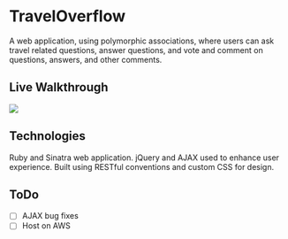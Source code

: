 # TravelOverflow

A web application, using polymorphic associations, where users can ask travel related questions, answer questions, and vote and comment on questions, answers, and other comments.

## Live Walkthrough

![](http://imgur.com/Mvo5xkf)

## Technologies

Ruby and Sinatra web application. jQuery and AJAX used to enhance user experience. Built using RESTful conventions and custom CSS for design.

## ToDo

- [ ] AJAX bug fixes 
- [ ] Host on AWS
